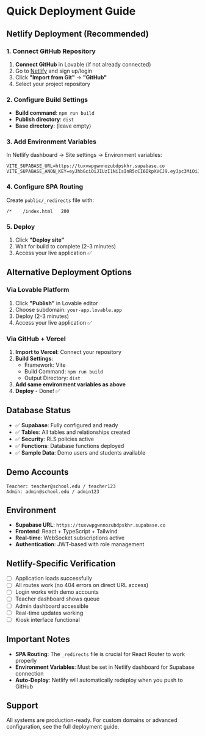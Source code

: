 # Quick Deployment Guide

## Netlify Deployment (Recommended)

### 1. Connect GitHub Repository
1. **Connect GitHub** in Lovable (if not already connected)
2. Go to [Netlify](https://netlify.com) and sign up/login
3. Click **"Import from Git"** → **"GitHub"**
4. Select your project repository

### 2. Configure Build Settings
- **Build command**: `npm run build`
- **Publish directory**: `dist`
- **Base directory**: (leave empty)

### 3. Add Environment Variables
In Netlify dashboard → Site settings → Environment variables:
```
VITE_SUPABASE_URL=https://tuxvwpgwnnozubdpskhr.supabase.co
VITE_SUPABASE_ANON_KEY=eyJhbGciOiJIUzI1NiIsInR5cCI6IkpXVCJ9.eyJpc3MiOiJzdXBhYmFzZSIsInJlZiI6InR1eHZ3cGd3bm5venViZHBza2hyIiwicm9sZSI6ImFub24iLCJpYXQiOjE3NTM0ODk3NjgsImV4cCI6MjA2OTA2NTc2OH0.zukCQDiwyIfRKujGWwzLUkIsgv3RM3b8WtjdNWjHqnw
```

### 4. Configure SPA Routing
Create `public/_redirects` file with:
```
/*    /index.html   200
```

### 5. Deploy
1. Click **"Deploy site"**
2. Wait for build to complete (2-3 minutes)
3. Access your live application ✅

## Alternative Deployment Options

### Via Lovable Platform
1. Click **"Publish"** in Lovable editor
2. Choose subdomain: `your-app.lovable.app`
3. Deploy (2-3 minutes)
4. Access your live application ✅

### Via GitHub + Vercel
1. **Import to Vercel**: Connect your repository
2. **Build Settings**:
   - Framework: Vite
   - Build Command: `npm run build`
   - Output Directory: `dist`
3. **Add same environment variables as above**
4. **Deploy** - Done! ✅

## Database Status
- ✅ **Supabase**: Fully configured and ready
- ✅ **Tables**: All tables and relationships created
- ✅ **Security**: RLS policies active
- ✅ **Functions**: Database functions deployed
- ✅ **Sample Data**: Demo users and students available

## Demo Accounts
```
Teacher: teacher@school.edu / teacher123
Admin: admin@school.edu / admin123
```

## Environment
- **Supabase URL**: `https://tuxvwpgwnnozubdpskhr.supabase.co`
- **Frontend**: React + TypeScript + Tailwind
- **Real-time**: WebSocket subscriptions active
- **Authentication**: JWT-based with role management

## Netlify-Specific Verification
- [ ] Application loads successfully
- [ ] All routes work (no 404 errors on direct URL access)
- [ ] Login works with demo accounts
- [ ] Teacher dashboard shows queue
- [ ] Admin dashboard accessible
- [ ] Real-time updates working
- [ ] Kiosk interface functional

## Important Notes
- **SPA Routing**: The `_redirects` file is crucial for React Router to work properly
- **Environment Variables**: Must be set in Netlify dashboard for Supabase connection
- **Auto-Deploy**: Netlify will automatically redeploy when you push to GitHub

## Support
All systems are production-ready. For custom domains or advanced configuration, see the full deployment guide.